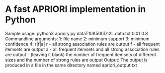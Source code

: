 # A fast APRIORI implementation in Python

Sample usage: python3 apriory.py dataT10K500D12L.data.txt 0.01 0.8
Commandline arguments:
    1: file name
    2: minimum support
    3: minimum confidence
    4: r|f|a|
        r - all strong association rules are output
        f - all frequent itemsets are output
        a - all frequent itemsets and all strong association rules are output
         - (leaving it blank) the number of frequent itemsets of different sizes and the number of strong rules are output
Output: The output is produced in a file in the same directory named apriori_output.txt
